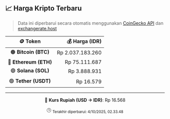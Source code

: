 

<!-- HARGA_KRIPTO -->
## 📈 Harga Kripto Terbaru

> Data ini diperbarui secara otomatis menggunakan [CoinGecko API](https://www.coingecko.com/) dan [exchangerate.host](https://exchangerate.host/)

<div align="center">

| 🪙 Token | 💰 Harga (IDR) |
|:------:|---------------:|
| 🟠 **Bitcoin (BTC)**   | Rp 2.037.183.260 |
| 🔵 **Ethereum (ETH)**  | Rp 75.111.687 |
| 🟣 **Solana (SOL)**    | Rp 3.888.931 |
| 🟢 **Tether (USDT)**   | Rp 16.579 |

---

💱 **Kurs Rupiah (USD → IDR)**: Rp 16.568

🕒 <sub>Terakhir diperbarui: 4/10/2025, 02.33.48</sub>

</div>
<!-- /HARGA_KRIPTO -->